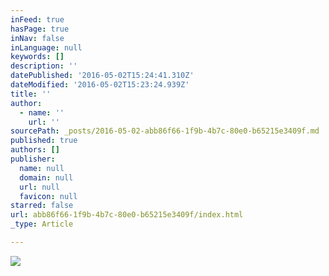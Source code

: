 ```yaml
---
inFeed: true
hasPage: true
inNav: false
inLanguage: null
keywords: []
description: ''
datePublished: '2016-05-02T15:24:41.310Z'
dateModified: '2016-05-02T15:23:24.939Z'
title: ''
author:
  - name: ''
    url: ''
sourcePath: _posts/2016-05-02-abb86f66-1f9b-4b7c-80e0-b65215e3409f.md
published: true
authors: []
publisher:
  name: null
  domain: null
  url: null
  favicon: null
starred: false
url: abb86f66-1f9b-4b7c-80e0-b65215e3409f/index.html
_type: Article

---
```

![](https://the-grid-user-content.s3-us-west-2.amazonaws.com/da094cc7-52f6-4f73-b494-35ee254a37d2.jpg)